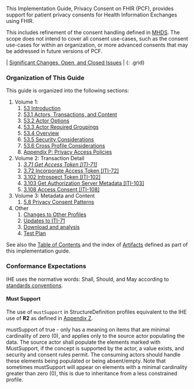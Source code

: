 
This Implementation Guide, Privacy Consent on FHIR (PCF), provides support for patient privacy consents for Health Information Exchanges using FHIR.

This includes refinement of the consent handling defined in [MHDS](https://profiles.ihe.net/ITI/MHDS). The scope does not intend to cover all consent use-cases, such as the consent use-cases for within an organization, or more advanced consents that may be addressed in future versions of PCF.

<div markdown="1" class="stu-note">

| [Significant Changes, Open, and Closed Issues](issues.html) |
{: .grid}

</div>

### Organization of This Guide

This guide is organized into the following sections:

1. Volume 1:
   1. [53 Introduction](volume-1.html)
   1. [53.1 Actors, Transactions, and Content](volume-1.html#actors-and-transactions)
   1. [53.2 Actor Options](volume-1.html#actor-options)
   1. [53.3 Actor Required Groupings](volume-1.html#required-groupings)
   1. [53.4 Overview](volume-1.html#overview)
   1. [53.5 Security Considerations](volume-1.html#security-considerations)
   1. [53.6 Cross Profile Considerations](volume-1.html#other-grouping)
   1. [Appendix P: Privacy Access Policies](ch-P.html)
2. Volume 2: Transaction Detail
   1. _[3.71 Get Access Token \[ITI-71\]](other.html#updates-to-iti-71)_
   1. [3.72 Incorporate Access Token \[ITI-72\]](https://profiles.ihe.net/ITI/IUA/index.html#372-incorporate-access-token-iti-72)
   1. [3.102 Introspect Token \[ITI-102\]](https://profiles.ihe.net/ITI/IUA/index.html#3102-introspect-token-iti-102)
   1. [3.103 Get Authorization Server Metadata \[ITI-103\]](https://profiles.ihe.net/ITI/IUA/index.html#3103-get-authorization-server-metadata-iti-103)
   1. [3.108 Access Consent \[ITI-108\]](ITI-108.html)
3. Volume 3: Metadata and Content
   1. [5.8 Privacy Consent Patterns](content.html)
4. Other
   1. [Changes to Other Profiles](other.html)
   1. [Updates to ITI-71](other.html#updates-to-iti-71)
   1. [Download and analysis](download.html)
   1. [Test Plan](testplan.html)

See also the [Table of Contents](toc.html) and
the index of [Artifacts](artifacts.html) defined as part of this implementation guide.

### Conformance Expectations

IHE uses the normative words: Shall, Should, and May according to [standards conventions](https://profiles.ihe.net/GeneralIntro/ch-E.html).

#### Must Support

The use of ```mustSupport``` in StructureDefinition profiles equivalent to the IHE use of **R2** as defined in [Appendix Z](https://profiles.ihe.net/ITI/TF/Volume2/ch-Z.html#z.10-profiling-conventions-for-constraints-on-fhir).

mustSupport of true - only has a meaning on items that are minimal cardinality of zero (0), and applies only to the source actor populating the data. The source actor shall populate the elements marked with MustSupport, if the concept is supported by the actor, a value exists, and security and consent rules permit.
The consuming actors should handle these elements being populated or being absent/empty.
Note that sometimes mustSupport will appear on elements with a minimal cardinality greater than zero (0), this is due to inheritance from a less constrained profile.
